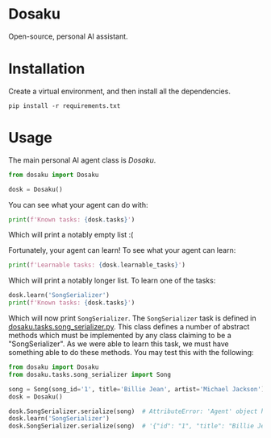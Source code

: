 # Dosaku

Open-source, personal AI assistant.

# Installation

Create a virtual environment, and then install all the dependencies.

```commandline
pip install -r requirements.txt
```

# Usage

The main personal AI agent class is *Dosaku*.

```python
from dosaku import Dosaku

dosk = Dosaku()
```

You can see what your agent can do with:

```python
print(f'Known tasks: {dosk.tasks}')
```

Which will print a notably empty list :( 

Fortunately, your agent can learn! To see what your agent can learn:

```python
print(f'Learnable tasks: {dosk.learnable_tasks}')
```

Which will print a notably longer list. To learn one of the tasks:

```python
dosk.learn('SongSerializer')
print(f'Known tasks: {dosk.tasks}')
```

Which will now print `SongSerializer`. The `SongSerializer` task is defined in 
[dosaku.tasks.song_serializer.py](dosaku/tasks/song_serializer.py). This class defines a number of abstract methods 
which must be implemented by any class claiming to be a "SongSerializer". As we were able to learn this task, we must 
have something able to do these methods. You may test this with the following:

```python
from dosaku import Dosaku
from dosaku.tasks.song_serializer import Song

song = Song(song_id='1', title='Billie Jean', artist='Michael Jackson')
dosk = Dosaku()

dosk.SongSerializer.serialize(song)  # AttributeError: 'Agent' object has no attribute 'SongSerializer'
dosk.learn('SongSerializer')
dosk.SongSerializer.serialize(song)  # '{"id": "1", "title": "Billie Jean", "artist": "Michael Jackson"}'
```
